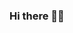 ### Hi there 👋👋


<!--qu;qwe
**cqqcww/cqqcww** is a ✨ _special_ ✨ repository becausddaJK
Here are some ideas to get you started:D

- 🔭 I’m currently working on ...
- 🌱 I’m currently learning ...das
- 👯 I’m looking to collaborate on ...
- 🤔 I’m looking for help with ...qwe
- 💬 Ask me about ...
- 📫 How to reach me: ...
- 😄 Pronouns: ...
- ⚡ Fun fact: ...
-->
